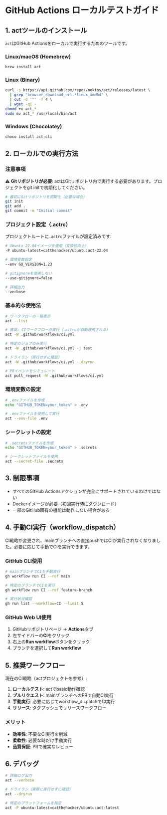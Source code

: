 # GitHub Actions ローカルテストガイド

## 1. actツールのインストール

`act`はGitHub Actionsをローカルで実行するためのツールです。

### Linux/macOS (Homebrew)
```bash
brew install act
```

### Linux (Binary)
```bash
curl -s https://api.github.com/repos/nektos/act/releases/latest \
  | grep "browser_download_url.*linux_amd64" \
  | cut -d '"' -f 4 \
  | wget -qi -
chmod +x act_*
sudo mv act_* /usr/local/bin/act
```

### Windows (Chocolatey)
```bash
choco install act-cli
```

## 2. ローカルでの実行方法

### 注意事項
⚠️ **Gitリポジトリが必要**: actはGitリポジトリ内で実行する必要があります。プロジェクトをgit initで初期化してください。

```bash
# 最初にGitリポジトリを初期化（必要な場合）
git init
git add .
git commit -m "Initial commit"
```

### プロジェクト設定（.actrc）

プロジェクトルートに`.actrc`ファイルが設定済みです:

```bash
# Ubuntu 22.04イメージを使用（互換性向上）
-P ubuntu-latest=catthehacker/ubuntu:act-22.04

# 環境変数設定
--env GO_VERSION=1.23

# gitignoreを使用しない
--use-gitignore=false

# 詳細出力
--verbose
```

### 基本的な使用法
```bash
# ワークフローの一覧表示
act --list

# 推奨: CIワークフローの実行（.actrcが自動適用される）
act -W .github/workflows/ci.yml

# 特定のジョブのみ実行
act -W .github/workflows/ci.yml -j test

# ドライラン（実行せずに確認）
act -W .github/workflows/ci.yml --dryrun

# PRイベントをシミュレート
act pull_request -W .github/workflows/ci.yml
```

### 環境変数の設定
```bash
# .envファイルを作成
echo "GITHUB_TOKEN=your_token" > .env

# .envファイルを使用して実行
act --env-file .env
```

### シークレットの設定
```bash
# .secretsファイルを作成
echo "GITHUB_TOKEN=your_token" > .secrets

# シークレットファイルを使用
act --secret-file .secrets
```

## 3. 制限事項

- すべてのGitHub Actionsアクションが完全にサポートされているわけではない
- Dockerイメージが必要（初回実行時にダウンロード）
- 一部のGitHub固有の機能は動作しない場合がある

## 4. 手動CI実行（workflow_dispatch）

CI戦略が変更され、mainブランチへの直接pushではCIが実行されなくなりました。必要に応じて手動でCIを実行できます。

### GitHub CLI使用
```bash
# mainブランチでCIを手動実行
gh workflow run CI --ref main

# 特定のブランチでCIを実行
gh workflow run CI --ref feature-branch

# 実行状況確認
gh run list --workflow=CI --limit 5
```

### GitHub Web UI使用
1. GitHubリポジトリページ → **Actions**タブ
2. 左サイドバーの**CI**をクリック
3. 右上の**Run workflow**ボタンをクリック
4. ブランチを選択して**Run workflow**

## 5. 推奨ワークフロー

現在のCI戦略（actプロジェクトを参考）:

1. **ローカルテスト**: actでbasic動作確認
2. **プルリクエスト**: mainブランチへのPRで自動CI実行
3. **手動実行**: 必要に応じてworkflow_dispatchでCI実行
4. **リリース**: タグプッシュでリリースワークフロー

### メリット
- **効率性**: 不要なCI実行を削減
- **柔軟性**: 必要な時だけ手動実行
- **品質保証**: PRで確実なレビュー

## 6. デバッグ

```bash
# 詳細ログ出力
act --verbose

# ドライラン（実際に実行せずに確認）
act --dryrun

# 特定のプラットフォームを指定
act -P ubuntu-latest=catthehacker/ubuntu:act-latest
```